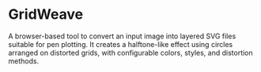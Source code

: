 # GridWeave
A browser-based tool to convert an input image into layered SVG files suitable for pen plotting. It creates a halftone-like effect using circles arranged on distorted grids, with configurable colors, styles, and distortion methods.
